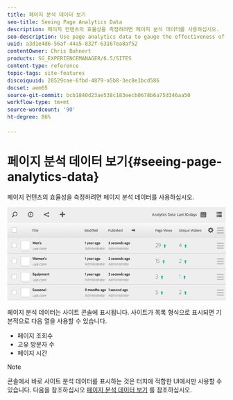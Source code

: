 ```yaml
---
title: 페이지 분석 데이터 보기
seo-title: Seeing Page Analytics Data
description: 페이지 컨텐츠의 효율성을 측정하려면 페이지 분석 데이터를 사용하십시오.
seo-description: Use page analytics data to gauge the effectiveness of their page content.
uuid: a3d1e4d6-56af-44a5-832f-63167ea8af52
contentOwner: Chris Bohnert
products: SG_EXPERIENCEMANAGER/6.5/SITES
content-type: reference
topic-tags: site-features
discoiquuid: 28529cae-6fbd-4879-a5b8-3ec8e1bcd586
docset: aem65
source-git-commit: bcb1840d23ae538c183eecb0678b6a75d346aa50
workflow-type: tm+mt
source-wordcount: '90'
ht-degree: 86%

---
```



# 페이지 분석 데이터 보기{#seeing-page-analytics-data}

페이지 컨텐츠의 효율성을 측정하려면 페이지 분석 데이터를 사용하십시오.

![chlimage_1-80](assets/chlimage_1-80.png)

페이지 분석 데이터는 사이트 콘솔에 표시됩니다. 사이트가 목록 형식으로 표시되면 기본적으로 다음 열을 사용할 수 있습니다.

* 페이지 조회수
* 고유 방문자 수
* 페이지 시간

>[!NOTE]
>
>콘솔에서 바로 사이트 분석 데이터를 표시하는 것은 터치에 적합한 UI에서만 사용할 수 있습니다. 다음을 참조하십시오 [페이지 분석 데이터 보기](/help/sites-authoring/page-analytics-using.md) 를 참조하십시오.
